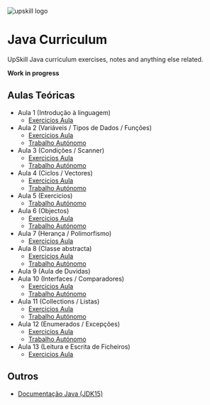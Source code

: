 ﻿
![upskill logo](https://i.postimg.cc/C5JvGDsX/cropped-APDC-UPSKILLS-Logo-300x83.png) 
# Java Curriculum

UpSkill Java curriculum exercises, notes and anything else related.

**Work in progress**

## Aulas Teóricas

 - Aula 1 (Introdução à linguagem)
	 - [Exercicios Aula](https://github.com/ze-gomes/upskill-java/tree/main/aulas/src/aula01/aula01.java) 
 - Aula 2 (Variáveis / Tipos de Dados / Funções)
	 - [Exercicios Aula](https://github.com/ze-gomes/upskill-java/tree/main/aulas/src/aula02/aula02.java)
	 - [Trabalho Autónomo](https://github.com/ze-gomes/upskill-java/tree/main/aulas/src/aula02/aula02ex.java)
 - Aula 3 (Condições / Scanner)
	 - [Exercicios Aula](https://github.com/ze-gomes/upskill-java/tree/main/aulas/src/aula03/aula03.java) 
	 - [Trabalho Autónomo](https://github.com/ze-gomes/upskill-java/tree/main/aulas/src/aula03/aula03ex.java)
 - Aula 4 (Ciclos / Vectores)
	 - [Exercicios Aula](https://github.com/ze-gomes/upskill-java/tree/main/aulas/src/aula04/aula04.java) 
	 - [Trabalho Autónomo](https://github.com/ze-gomes/upskill-java/tree/main/aulas/src/aula04/aula04ex.java)
- Aula 5 (Exercicios)
	 - [Trabalho Autónomo](https://github.com/ze-gomes/upskill-java/tree/main/aulas/src/aula05/aula05ex.java)
- Aula 6 (Objectos)
	 - [Exercicios Aula](https://github.com/ze-gomes/upskill-java/tree/main/aulas/src/aula06/aula) 
	 - [Trabalho Autónomo](https://github.com/ze-gomes/upskill-java/tree/main/aulas/src/aula06/trabalho)
- Aula 7 (Herança / Polimorfismo)
	 - [Exercicios Aula](https://github.com/ze-gomes/upskill-java/tree/main/aulas/src/aula07) 
- Aula 8 (Classe abstracta)
    - [Exercicios Aula](https://github.com/ze-gomes/upskill-java/tree/main/aulas/src/aula08/aula) 
    - [Trabalho Autónomo](https://github.com/ze-gomes/upskill-java/tree/main/aulas/src/aula08/trabalho)
- Aula 9 (Aula de Duvidas)
- Aula 10 (Interfaces / Comparadores)
    - [Exercicios Aula](https://github.com/ze-gomes/upskill-java/tree/main/aulas/src/aula10/aula) 
    - [Trabalho Autónomo](https://github.com/ze-gomes/upskill-java/tree/main/aulas/src/aula10/trabalho)
- Aula 11 (Collections / Listas)
    - [Exercicios Aula](https://github.com/ze-gomes/upskill-java/tree/main/aulas/src/aula11/aula) 
    - [Trabalho Autónomo](https://github.com/ze-gomes/upskill-java/tree/main/aulas/src/aula11/trabalho)
- Aula 12 (Enumerados / Excepções)
    - [Exercicios Aula](https://github.com/ze-gomes/upskill-java/tree/main/aulas/src/aula12/aula) 
    - [Trabalho Autónomo](https://github.com/ze-gomes/upskill-java/tree/main/aulas/src/aula12/trabalho)
- Aula 13 (Leitura e Escrita de Ficheiros)
	- [Exercicios Aula](https://github.com/ze-gomes/upskill-java/tree/main/aulas/src/aula13) 


## Outros
- [Documentação Java (JDK15)](https://docs.oracle.com/en/java/javase/15/)
